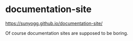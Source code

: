 # documentation-site

https://sunyogg.github.io/documentation-site/

Of course documentation sites are supposed to be boring.
